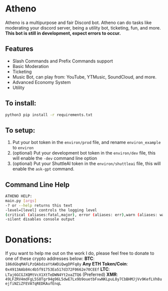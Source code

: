 # Atheno
Atheno is a multipurpose and fair Discord bot. Atheno can do tasks like moderating your discord server, being a utility bot, ticketing, fun, and more.
 **This bot is still in development, expect errors to occur.**
## Features
* Slash Commands and Prefix Commands support
* Basic Moderation
* Ticketing
* Music Bot, can play from: YouTube, YTMusic, SoundCloud, and more.
* Advanced Economy System
* Utility

## To install:
```bash
python3 pip install -r requirements.txt
```

## To setup:
1. Put your bot token in the `environ/prod` file, and rename `environ_example` to `environ`
2. (optional) Put your development bot token in the `environ/dev` file, this will enable the `-dev` command line option
3. (optional) Put your ShuttleAI token in the `environ/shuttleai` file, this will enable the `ask-gpt` command.

## Command Line Help
```bash
ATHENO HELP:
main.py [args]
-? or --help returns this text
-level=[level] controls the logging level
(critical (aliases:fatal,major), error (aliases: err),warn (aliases: warning),info (aliases: information),debug (alises:verbose))
-silent disables console output
```

# Donations:
If you want to help me out on the work I do, please feel free to donate to one of these crypto addresses below:
**BTC**: `186dGbqMAFLPzQAbdzaYtAWDiQwgDPFq8y`
**Any ETH Token/Coin**: `0x4913AAb84c4b5f91753Ea517d372F0662e70CEEf`
**LTC**: `LTaj6GCGJXQMtVcX1XtTeDWN4Yt2oaZTQ6` (Preferred)
**XMR**: `49LFZRV4mdFgL5S8Tgr94g96L5dwE7Lx9b9ouetbFxwNKLpuL8y7CbBHMJjVv9KefLVh8uejfiNZiZFEVATqREDKAufEnqL`